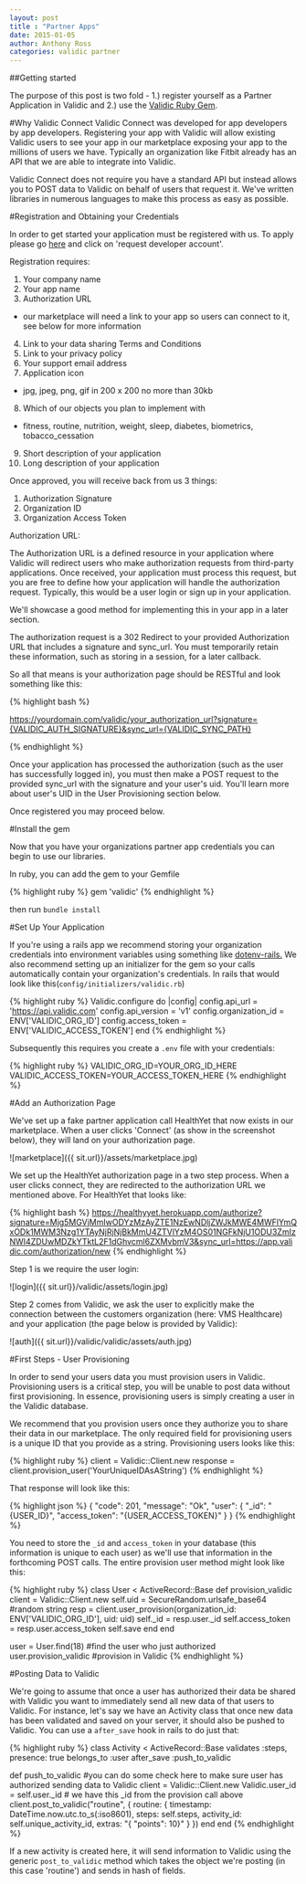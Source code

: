 ```yaml
---
layout: post
title : "Partner Apps"
date: 2015-01-05
author: Anthony Ross
categories: validic partner
---
```


##Getting started

The purpose of this post is two fold - 1.)  register yourself as a Partner Application in Validic and 2.) use the [Validic Ruby Gem](https://github.com/validic/validic).

#Why Validic Connect
Validic Connect was developed for app developers by app developers.  Registering your app with Validic will allow existing Validic users to see your app in our marketplace exposing your app to the millions of users we have.  Typically an organization like Fitbit already has an API that we are able to integrate into Validic.

Validic Connect does not require you have a standard API but instead allows you to POST data to Validic on behalf of users that request it.  We've written libraries in numerous languages to make this process as easy as possible.


#Registration and Obtaining your Credentials

In order to get started your application must be registered with us. To apply please go [here](https://validic.com/labs) and click on 'request developer account'.

Registration requires:

1. Your company name
2. Your app name
3. Authorization URL
  * our marketplace will need a link to your app so users can connect to it, see below for more information
4. Link to your data sharing Terms and Conditions
5. Link to your privacy policy
6. Your support email address
7. Application icon
  * jpg, jpeg, png, gif in 200 x 200 no more than 30kb
8. Which of our objects you plan to implement with
  * fitness, routine, nutrition, weight, sleep, diabetes, biometrics, tobacco_cessation
9. Short description of your application
10. Long description of your application

Once approved, you will receive back from us 3 things:

1. Authorization Signature
2. Organization ID
3. Organization Access Token


Authorization URL:

The Authorization URL is a defined resource in your application where Validic will redirect users who make authorization requests from third-party applications. Once received, your application must process this request, but you are free to define how your application will handle the authorization request. Typically, this would be a user login or sign up in your application.

We'll showcase a good method for implementing this in your app in a later section.

The authorization request is a 302 Redirect to your provided Authorization URL that includes a signature and sync_url. You must temporarily retain these information, such as storing in a session, for a later callback.

So all that means is your authorization page should be RESTful and look something like this:

{% highlight bash %}

https://yourdomain.com/validic/your_authorization_url?signature={VALIDIC_AUTH_SIGNATURE}&sync_url={VALIDIC_SYNC_PATH}

{% endhighlight %}

Once your application has processed the authorization (such as the user has successfully logged in), you must then make a POST request to the provided sync_url with the signature and your user's uid. You'll learn more about user's UID in the User Provisioning section below.

Once registered you may proceed below.

#Install the gem

Now that you have your organizations partner app credentials you can begin to use our libraries.

In ruby, you can add the gem to your Gemfile

{% highlight ruby %}
gem 'validic'
{% endhighlight %}

then run `bundle install`


#Set Up Your Application

If you're using a rails app we recommend storing your organization credentials into environment variables using something like [dotenv-rails.](https://github.com/bkeepers/dotenv)
We also recommend setting up an initializer for the gem so your calls automatically contain your organization's credentials.  In rails that would look like this(`config/initializers/validic.rb`)

{% highlight ruby %}
Validic.configure do |config|
  config.api_url        = 'https://api.validic.com'
  config.api_version    = 'v1'
  config.organization_id = ENV['VALIDIC_ORG_ID']
  config.access_token = ENV['VALIDIC_ACCESS_TOKEN']
end
{% endhighlight %}

Subsequently this requires you create a `.env` file with your credentials:

{% highlight ruby %}
VALIDIC_ORG_ID=YOUR_ORG_ID_HERE
VALIDIC_ACCESS_TOKEN=YOUR_ACCESS_TOKEN_HERE
{% endhighlight %}


#Add an Authorization Page

We've set up a fake partner application call HealthYet that now exists in our marketplace.  When a user clicks 'Connect' (as show in the screenshot below), they will land on your authorization page.

![marketplace]({{ sit.url}}/assets/marketplace.jpg)

We set up the HealthYet authorization page in a two step process.  When a user clicks connect, they are redirected to the authorization URL we mentioned above.  For HealthYet that looks like:

{% highlight bash %}
https://healthyyet.herokuapp.com/authorize?signature=Mjg5MGVjMmIwODYzMzAyZTE1NzEwNDljZWJkMWE4MWFlYmQxODk1MWM3Nzg1YTAyNjRjNjBkMmU4ZTVlYzM4OS01NGFkNjU1ODU3ZmIzNWI4ZDUwMDZkYTktL2F1dGhvcml6ZXMvbmV3&sync_url=https://app.validic.com/authorization/new
{% endhighlight %}

Step 1 is we require the user login:

![login]({{ sit.url}}/validic/assets/login.jpg)

Step 2 comes from Validic, we ask the user to explicitly make the connection between the customers organization (here: VMS Healthcare) and your application (the page below is provided by Validic):

![auth]({{ sit.url}}/validic/validic/assets/auth.jpg)

#First Steps - User Provisioning

In order to send your users data you must provision users in Validic.  Provisioning users is a critical step, you will be unable to post data without first provisioning.  In essence, provisioning users is simply creating a user in the Validic database.

We recommend that you provision users once they authorize you to share their data in our marketplace.  The only required field for provisioning users is a unique ID that you provide as a string.  Provisioning users looks like this:

{% highlight ruby %}
client = Validic::Client.new
response = client.provision_user('YourUniqueIDAsAString')
{% endhighlight %}

That response will look like this:

{% highlight json %}
{
  "code": 201,
  "message": "Ok",
  "user": {
    "_id": "{USER_ID}",
    "access_token": "{USER_ACCESS_TOKEN}"
  }
}
{% endhighlight %}

You need to store the `_id` and `access_token` in your database (this information is unique to each user) as we'll use that information in the forthcoming POST calls. The entire provision user method might look like this:

{% highlight ruby %}
class User < ActiveRecord::Base
  def provision_validic
    client = Validic::Client.new
    self.uid = SecureRandom.urlsafe_base64 #random string
    resp = client.user_provision(organization_id: ENV['VALIDIC_ORG_ID'],
                                 uid: uid)
    self._id = resp.user._id
    self.access_token = resp.user.access_token
    self.save
  end
end

user = User.find(18) #find the user who just authorized
user.provision_validic #provision in Validic
{% endhighlight %}

#Posting Data to Validic

We're going to assume that once a user has authorized their data be shared with Validic you want to immediately send all new data of that users to Validic.  For instance, let's say we have an Activity class that once new data has been validated and saved on your server, it should also be pushed to Validic.  You can use a `after_save` hook in rails to do just that:

{% highlight ruby %}
class Activity < ActiveRecord::Base
  validates :steps, presence: true
  belongs_to :user
  after_save :push_to_validic

  def push_to_validic
    #you can do some check here to make sure user has authorized sending data to Validic
    client = Validic::Client.new
    Validic.user_id = self.user._id # we have this _id from the provision call above
    client.post_to_validic("routine", { routine: {
        timestamp: DateTime.now.utc.to_s(:iso8601),
        steps: self.steps,
        activity_id: self.unique_activity_id,
        extras: "{ \"points\": 10}"
      }
    })
  end
end
{% endhighlight %}

If a new activity is created here, it will send information to Validic using the generic `post_to_validic` method which takes the object we're posting (in this case 'routine') and sends in hash of fields.

